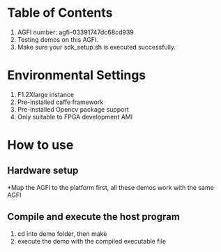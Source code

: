 <span style="display: inline-block">

# Table of Contents

1. AGFI number: agfi-03391747dc68cd939
2. Testing demos on this AGFI.
3. Make sure your sdk_setup.sh is executed successfully.

# Environmental Settings
1. F1.2Xlarge instance
2. Pre-installed caffe framework
3. Pre-installed Opencv package support
4. Only suitable to FPGA development AMI

# How to use
## Hardware setup
*Map the AGFI to the platform first, all these demos work with the same AGFI

## Compile and execute the host program 
1. cd into demo folder, then make
2. execute the demo with the compiled executable file
